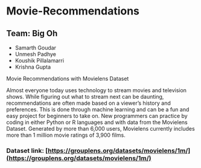 # Movie-Recommendations

## Team: Big Oh
- Samarth Goudar
- Unmesh Padhye
- Koushik Pillalamarri
- Krishna Gupta

Movie Recommendations with Movielens Dataset

Almost everyone today uses technology to stream movies and television shows. While figuring out what to stream next can be daunting, recommendations are often made based on a viewer’s history and preferences. This is done through machine learning and can be a fun and easy project for beginners to take on. New programmers can practice by coding in either Python or R languages and with data from the Movielens Dataset. Generated by more than 6,000 users, Movielens currently includes more than 1 million movie ratings of 3,900 films.

### Dataset link: [https://grouplens.org/datasets/movielens/1m/](https://grouplens.org/datasets/movielens/1m/)


